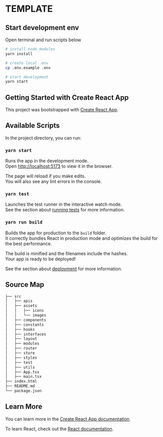 # TEMPLATE

## Start development env
Open terminal and run scripts below

```bash
# install node_modules
yarn install

# create local .env
cp .env.example .env

# start development
yarn start
```

## Getting Started with Create React App

This project was bootstrapped with [Create React App](https://github.com/facebook/create-react-app).

## Available Scripts

In the project directory, you can run:

### `yarn start`

Runs the app in the development mode.\
Open [http://localhost:5173](http://localhost:5173) to view it in the browser.

The page will reload if you make edits.\
You will also see any lint errors in the console.

### `yarn test`

Launches the test runner in the interactive watch mode.\
See the section about [running tests](https://jestjs.io/docs/getting-started) for more information.

### `yarn run build`

Builds the app for production to the `build` folder.\
It correctly bundles React in production mode and optimizes the build for the best performance.

The build is minified and the filenames include the hashes.\
Your app is ready to be deployed!

See the section about [deployment](https://facebook.github.io/create-react-app/docs/deployment) for more information.

## Source Map

```bash
├── src
│   ├── apis
│   ├── assets
│   │   ├── icons
│   │   └── images
│   ├── components
│   ├── constants
│   ├── hooks
│   ├── interfaces
│   ├── layout
│   ├── modules
│   ├── router
│   ├── store
│   ├── styles
│   ├── test
│   ├── utils
│   ├── App.tsx
│   ├── main.tsx
├── index.html
├── README.md
└── package.json
```

## Learn More

You can learn more in the [Create React App documentation](https://facebook.github.io/create-react-app/docs/getting-started).

To learn React, check out the [React documentation](https://reactjs.org/).


